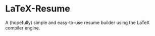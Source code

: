 # LaTeX-Resume
A (hopefully) simple and easy-to-use resume builder using the LaTeX compiler engine.

